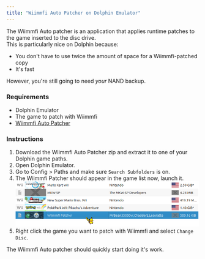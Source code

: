 ```yaml
---
title: "Wiimmfi Auto Patcher on Dolphin Emulator"
---
```


The Wiimmfi Auto patcher is an application that applies runtime patches to the game inserted to the disc drive. <br>
This is particularly nice on Dolphin because:
- You don't have to use twice the amount of space for a Wiimmfi-patched copy
- It's fast

However, you're still going to need _your_ NAND backup.

### Requirements
* Dolphin Emulator
* The game to patch with Wiimmfi
* [Wiimmfi Auto Patcher](https://oscwii.org/library/app/wiimmfipatcher)

### Instructions

1. Download the Wiimmfi Auto Patcher zip and extract it to one of your Dolphin game paths.
1. Open Dolphin Emulator.
1. Go to Config > Paths and make sure `Search Subfolders` is on.
1. The Wiimmfi Patcher should appear in the game list now, launch it.
![Wiimmfi patcher](/res/image/dolphin-wiimmfi-patcher-entry.png)
1. Right click the game you want to patch with Wiimmfi and select `Change Disc`.

The Wiimmfi Auto patcher should quickly start doing it's work.
